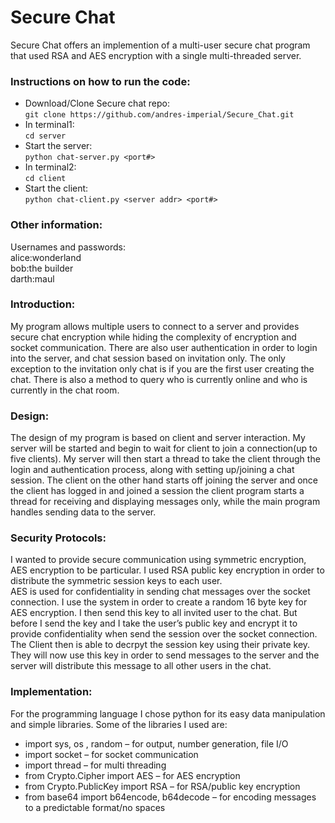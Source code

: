 # Secure Chat
Secure Chat offers an implemention of a multi-user secure chat program that used RSA and AES encryption with a single multi-threaded server.

### Instructions on how to run the code:
+ Download/Clone Secure chat repo:  
  `git clone https://github.com/andres-imperial/Secure_Chat.git`
+ In terminal1:  
  `cd server`
+ Start the server:  
  `python chat-server.py <port#>`
+ In terminal2:  
  `cd client`
+ Start the client:  
  `python chat-client.py <server addr> <port#>`


### Other information:
Usernames and passwords:  
alice:wonderland  
bob:the builder  
darth:maul

### Introduction:
My program allows multiple users to connect to a server and provides secure chat encryption while hiding the complexity of encryption and socket communication. There are also user authentication in order to login into the server, and chat session based on invitation only. The only exception to the invitation only chat is if you are the first user creating the chat. There is also a method to query who is currently online and who is currently in the chat room.

### Design:
The design of my program is based on client and server interaction. My server will be started and begin to wait for client to join a connection(up to five clients). My server will then start a thread to take the client through the login and authentication process, along with setting up/joining a chat session. The client on the other hand starts off joining the server and once the client has logged in and joined a session the client program starts a thread for receiving and displaying messages only, while the main program handles sending data to the server. 

### Security Protocols:
I wanted to provide secure communication using symmetric encryption, AES encryption to be particular. I used RSA public key encryption in order to distribute the symmetric session keys to each user.  
AES is used for confidentiality in sending chat messages over the socket connection. I use the system in order to create a random 16 byte key for AES encryption. I then send this key to all invited user to the chat. But before I send the key and I take the user’s public key and encrypt it to provide confidentiality when send the session over the socket connection. The Client then is able to decrpyt the session key using their private key. They will now use this key in order to send messages to the server and the server will distribute this message to all other users in the chat.

### Implementation:
For the programming language I chose python for its easy data manipulation and simple libraries. Some of the libraries I used are:
+ import sys, os , random – for output, number generation, file I/O
+ import socket – for socket communication
+ import thread – for multi threading
+ from Crypto.Cipher import AES – for AES encryption
+ from Crypto.PublicKey import RSA – for RSA/public key encryption
+ from base64 import b64encode, b64decode – for encoding messages to a predictable format/no 	spaces
